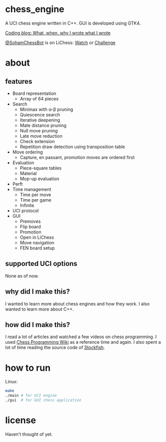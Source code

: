 # chess_engine
A UCI chess engine written in C++. GUI is developed using GTK4.

[Coding blog: What, when, why I wrote what I wrote](https://yonderchess.blogspot.com/)

[@SohamChessBot](https://lichess.org/@/SohamChessBot) is on LiChess: [Watch](https://lichess.org/@/SohamChessBot/tv) or [Challenge](https://lichess.org/?user=SohamChessBot#friend)

# about
## features
- Board representation
	- Array of 64 pieces
- Search
	- Minimax with α-β pruning
	- Quiescence search
	- Iterative deepening
	- Mate distance pruning
	- Null move pruning
	- Late move reduction
	- Check extension
	- Repetition draw detection using transposition table
- Move ordering
	- Capture, en passant, promotion moves are ordered first
- Evaluation
	- Piece-square tables
	- Material
	- Mop-up evaluation
- Perft
- Time management
	- Time per move
	- Time per game
	- Infinite
- UCI protocol
- GUI
	- Premoves
	- Flip board
	- Promotion
	- Open in LiChess
	- Move navigation
	- FEN board setup

## supported UCI options
None as of now.

## why did I make this?
I wanted to learn more about chess engines and how they work. I also wanted to learn more about C++.

## how did I make this?
I read a lot of articles and watched a few videos on chess programming. I used [Chess Programming Wiki](https://www.chessprogramming.org/Main_Page) as a reference time and again. I also spent a lot of time reading the source code of [Stockfish](https://github.com/official-stockfish/Stockfish).

# how to run
Linux:
```bash
make
./main # for UCI engine
./gui  # for GUI chess application
```

# license
Haven't thought of yet.